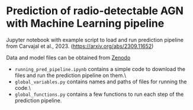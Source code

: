 # Prediction of radio-detectable AGN with Machine Learning pipeline

Jupyter notebook with example script to load and run prediction pipeline from Carvajal et al., 2023. (https://arxiv.org/abs/2309.11652)

Data and model files can be obtained from [Zenodo](https://zenodo.org/records/10220009)

* `running_pred_pipeline.ipynb` contains a simple code to download the files and run the prediction pipeline on them.\
* `global_variables.py` contains names and paths of files for running the code.\
* `global_functions.py` contains a few functions to run each step of the prediction pipeline.
